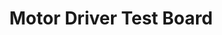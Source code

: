 ---
layout: default
modal-id: 4
img: TestMotorDriver.jpg
alt: image-alt
project-date: Fall 2019
category: PCB Design
title: Motor Driver Test Board
objective: To create a board to test 4 different DC motor drivers including some external gate drivers for the Rover’s drive system.
details: The board tested the BTS7960, DRV8701, VNHD7012AY, and DRV8873. Each motor driver contains an internal or external H-Bridge to allow for full speed control in both directions. Since this driver would be deployed for the drive system, it needed to be able to handle high current loads.
results: Although there were some issues on the board, all drivers were able to be tested with some rework. We also performed thermal testing with the motor stalled on the BTN7960 and DRV8701 to compare how the fully integrated driver fared against the external gate driver. The DRV8701 was then chosen and the final drive board for the rover used the same circuit.
---